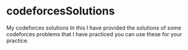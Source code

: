 # codeforcesSolutions
My codeforces solutions
In this I have provided the solutions of some codeforces problems that I have practiced you can use these for your practice.
